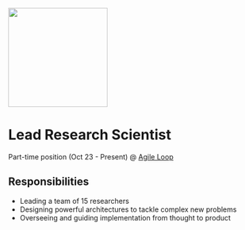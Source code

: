 <br>
<img src="https://agileloop.ai/wp-content/uploads/2023/06/AL-Logo-Long-Black.png" height="200">
<br>

#  Lead Research Scientist
Part-time position (Oct 23 - Present) @ [Agile Loop](https://agileloop.ai)

## Responsibilities

* Leading a team of 15 researchers 
* Designing powerful architectures to tackle complex new problems
* Overseeing and guiding implementation from thought to product

<br>

<!-- **[<i class="fa-solid fa-up-right-from-square"></i> Uncover the Project - Click Here](https://github.com/cav-research-lab/predictive-model-delay-correction?tab=readme-ov-file)** -->
